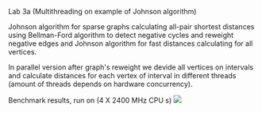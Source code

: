 Lab 3a (Multithreading on example of Johnson algorithm)

Johnson algorithm for sparse graphs calculating all-pair shortest distances using Bellman-Ford algorithm to detect negative cycles and reweight negative edges and Johnson algorithm for fast distances calculating for all vertices.


In parallel version after graph's reweight we devide all vertices on intervals and calculate distances for each vertex of interval in different threads (amount of threads depends on hardware concurrency).


Benchmark results, run on (4 X 2400 MHz CPU s)
![](https://ibb.co/JBCcpWT)
